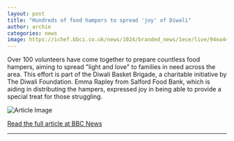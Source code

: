 ```yaml
---
layout: post
title: "Hundreds of food hampers to spread 'joy' of Diwali"
author: archie
categories: news
image: https://ichef.bbci.co.uk/news/1024/branded_news/1ece/live/94ea44c0-a8ea-11f0-9bab-b90fd9fb55c6.jpg
---
```

Over 100 volunteers have come together to prepare countless food hampers, aiming to spread "light and love" to families in need across the area. This effort is part of the Diwali Basket Brigade, a charitable initiative by The Diwali Foundation. Emma Rapley from Salford Food Bank, which is aiding in distributing the hampers, expressed joy in being able to provide a special treat for those struggling.

![Article Image](https://ichef.bbci.co.uk/news/1024/branded_news/1ece/live/94ea44c0-a8ea-11f0-9bab-b90fd9fb55c6.jpg)

[Read the full article at BBC News](https://www.bbc.com/news/articles/cly4gy2nk1go?at_medium=RSS&at_campaign=rss)

---
